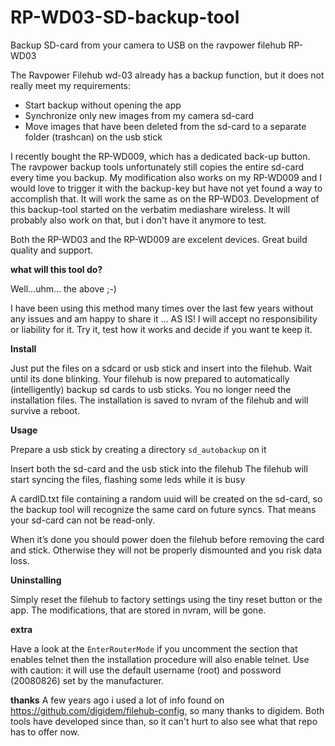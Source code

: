 # RP-WD03-SD-backup-tool

Backup SD-card from your camera to USB on the ravpower filehub RP-WD03

The Ravpower Filehub wd-03 already has a backup function, but it does not really meet my requirements:

- Start backup without opening the app
- Synchronize only new images from my camera sd-card
- Move images that have been deleted from the sd-card to a separate folder (trashcan) on the usb stick

I recently bought the RP-WD009, which has a dedicated back-up button. The ravpower backup tools unfortunately still copies the entire sd-card every time you backup. My modification also works on my RP-WD009 and I would love to trigger it with the backup-key but have not yet found a way to accomplish that. It will work the same as on the RP-WD03.
Development of this backup-tool started on the verbatim mediashare wireless. It will probably also work on that, but i don't have it anymore to test.

Both the RP-WD03 and the RP-WD009 are excelent devices. Great build quality and support. 

**what will this tool do?**

Well…uhm… the above ;-)

I have been using this method many times over the last few years without any issues and am happy to share it … AS IS! I will accept no responsibility or liability for it. Try it, test how it works and decide if you want te keep it.

**Install**

Just put the files on a sdcard or usb stick and insert into the filehub. Wait until its done blinking.
Your filehub is now prepared to automatically (intelligently) backup sd cards to usb sticks. You no longer need the installation files. The installation is saved to nvram of the filehub and will survive a reboot.

**Usage**

Prepare a usb stick by creating a directory `sd_autobackup` on it

Insert both the sd-card and the usb stick into the filehub
The filehub will start syncing the files, flashing some leds while it is busy

A cardID.txt file containing a random uuid will be created on the sd-card, so the backup tool will recognize the same card on future syncs. That means your sd-card can not be read-only.

When it’s done you should power doen the filehub before removing the card and stick. Otherwise they will not be properly dismounted and you risk data loss.

**Uninstalling**

Simply reset the filehub to factory settings using the tiny reset button or the app. The modifications, that are stored in nvram, will be gone.

**extra**

Have a look at the `EnterRouterMode` if you uncomment the section that enables telnet then the installation procedure will also enable telnet. Use with caution: it will use the default username (root) and possword (20080826) set by the manufacturer.

**thanks**
A few years ago i used a lot of info found on https://github.com/digidem/filehub-config, so many thanks to digidem. Both tools have developed since than, so it can't hurt to also see what that repo has to offer now.
